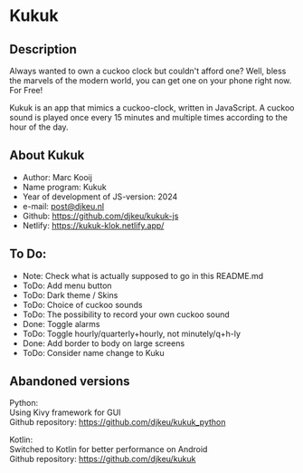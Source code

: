 # Kukuk


## Description

Always wanted to own a cuckoo clock but couldn't afford one?
Well, bless the marvels of the modern world, you can get one on your phone right now. For Free!

Kukuk is an app that mimics a cuckoo-clock, written in JavaScript.
A cuckoo sound is played once every 15 minutes and multiple times according to the hour of the day.



## About Kukuk

- Author: Marc Kooij
- Name program: Kukuk
- Year of development of JS-version: 2024
- e-mail: post@djkeu.nl
- Github: https://github.com/djkeu/kukuk-js
- Netlify: https://kukuk-klok.netlify.app/



## To Do:

- Note: Check what is actually supposed to go in this README.md
- ToDo: Add menu button
- ToDo: Dark theme / Skins
- ToDo: Choice of cuckoo sounds
- ToDo: The possibility to record your own cuckoo sound
- Done: Toggle alarms
- ToDo: Toggle hourly/quarterly+hourly, not minutely/q+h-ly
- Done: Add border to body on large screens
- ToDo: Consider name change to Kuku



## Abandoned versions

Python:\
Using Kivy framework for GUI\
Github repository: https://github.com/djkeu/kukuk_python

Kotlin:\
Switched to Kotlin for better performance on Android\
Github repository: https://github.com/djkeu/kukuk
